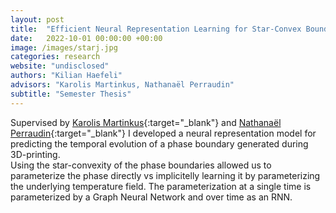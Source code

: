 ```yaml
---
layout: post
title:  "Efficient Neural Representation Learning for Star-Convex Boundaries"
date:   2022-10-01 00:00:00 +00:00
image: /images/starj.jpg
categories: research
website: "undisclosed"
authors: "Kilian Haefeli"
advisors: "Karolis Martinkus, Nathanaël Perraudin"
subtitle: "Semester Thesis"
---
```

Supervised by [Karolis Martinkus](https://disco.ethz.ch/members/mkarolis){:target="_blank"} and [Nathanaël Perraudin](https://perraudin.info){:target="_blank"} I developed a neural representation model for predicting the temporal evolution of a phase boundary generated during 3D-printing.\
Using the star-convexity of the phase boundaries allowed us to parameterize the phase directly vs implicitelly learning it by parameterizing the underlying temperature field. The parameterization at a single time is parameterized by a Graph Neural Network and over time as an RNN.

<!-- 
I expanded my capabilities in writing and organizing a large scale project with different datasources, different models, and different Datasets and Dataloaders. I did this by using Hydra for config management and Lightning to organize my torch modules. -->
